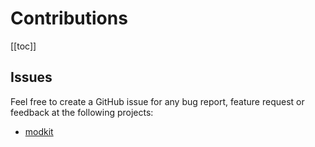 # Contributions

[[toc]]

## Issues

Feel free to create a GitHub issue for any bug report, feature request or feedback at the following projects:

- [modkit](https://github.com/mtb-game/modkit/issues)